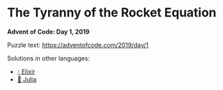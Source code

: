# The Tyranny of the Rocket Equation

**Advent of Code: Day 1, 2019**

Puzzle text: https://adventofcode.com/2019/day/1

Solutions in other languages:

- [💧 Elixir](../../../elixir/lib/2019/01_the_tyranny_of_the_rocket_equation)
- [🎪 Julia](../../../julia/2019/01_the_tyranny_of_the_rocket_equation)
